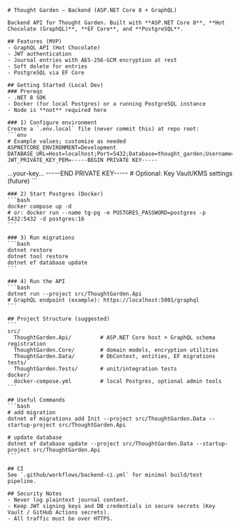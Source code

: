     # Thought Garden — Backend (ASP.NET Core 8 + GraphQL)

    Backend API for Thought Garden. Built with **ASP.NET Core 8**, **Hot Chocolate (GraphQL)**, **EF Core**, and **PostgreSQL**.

    ## Features (MVP)
    - GraphQL API (Hot Chocolate)
    - JWT authentication
    - Journal entries with AES-256-GCM encryption at rest
    - Soft delete for entries
    - PostgreSQL via EF Core

    ## Getting Started (Local Dev)
    ### Prereqs
    - .NET 8 SDK
    - Docker (for local Postgres) or a running PostgreSQL instance
    - Node is **not** required here

    ### 1) Configure environment
    Create a `.env.local` file (never commit this) at repo root:
    ```env
    # Example values; customize as needed
    ASPNETCORE_ENVIRONMENT=Development
    DATABASE_URL=Host=localhost;Port=5432;Database=thought_garden;Username=postgres;Password=postgres
    JWT_PRIVATE_KEY_PEM=-----BEGIN PRIVATE KEY-----
...your-key...
-----END PRIVATE KEY-----
    # Optional: Key Vault/KMS settings (future)
    ```

    ### 2) Start Postgres (Docker)
    ```bash
    docker compose up -d
    # or: docker run --name tg-pg -e POSTGRES_PASSWORD=postgres -p 5432:5432 -d postgres:16
    ```

    ### 3) Run migrations
    ```bash
    dotnet restore
    dotnet tool restore
    dotnet ef database update
    ```

    ### 4) Run the API
    ```bash
    dotnet run --project src/ThoughtGarden.Api
    # GraphQL endpoint (example): https://localhost:5001/graphql
    ```

    ## Project Structure (suggested)
    ```
    src/
      ThoughtGarden.Api/         # ASP.NET Core host + GraphQL schema registration
      ThoughtGarden.Core/        # domain models, encryption utilities
      ThoughtGarden.Data/        # DbContext, entities, EF migrations
    tests/
      ThoughtGarden.Tests/       # unit/integration tests
    docker/
      docker-compose.yml         # local Postgres, optional admin tools
    ```

    ## Useful Commands
    ```bash
    # add migration
    dotnet ef migrations add Init --project src/ThoughtGarden.Data --startup-project src/ThoughtGarden.Api

    # update database
    dotnet ef database update --project src/ThoughtGarden.Data --startup-project src/ThoughtGarden.Api
    ```

    ## CI
    See `.github/workflows/backend-ci.yml` for minimal build/test pipeline.

    ## Security Notes
    - Never log plaintext journal content.
    - Keep JWT signing keys and DB credentials in secure secrets (Key Vault / GitHub Actions secrets).
    - All traffic must be over HTTPS.
